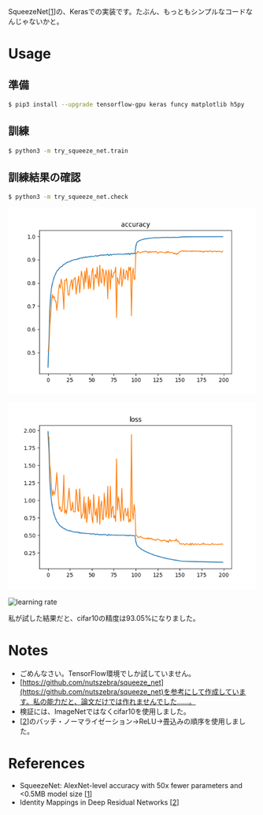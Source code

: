 SqueezeNet[[1](https://arxiv.org/abs/1602.07360)]の、Kerasでの実装です。たぶん、もっともシンプルなコードなんじゃないかと。

# Usage

## 準備

~~~ bash
$ pip3 install --upgrade tensorflow-gpu keras funcy matplotlib h5py
~~~

## 訓練

~~~ bash
$ python3 -m try_squeeze_net.train
~~~

## 訓練結果の確認

~~~ bash
$ python3 -m try_squeeze_net.check
~~~

![accuracy](./results/accuracy.png)

![loss](./results/loss.png)

![learning rate](./results/learning-rate)

私が試した結果だと、cifar10の精度は93.05%になりました。

# Notes

* ごめんなさい。TensorFlow環境でしか試していません。
* [https://github.com/nutszebra/squeeze_net](https://github.com/nutszebra/squeeze_net)を参考にして作成しています。私の能力だと、論文だけでは作れませんでした……。
* 検証には、ImageNetではなくcifar10を使用しました。
* [[2](https://arxiv.org/abs/1603.05027)]のバッチ・ノーマライゼーション→ReLU→畳込みの順序を使用しました。

# References

* SqueezeNet: AlexNet-level accuracy with 50x fewer parameters and <0.5MB model size [[1](https://arxiv.org/abs/1602.07360)]
* Identity Mappings in Deep Residual Networks [[2](https://arxiv.org/abs/1603.05027)]
